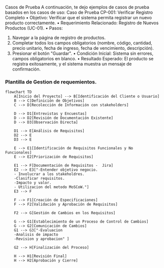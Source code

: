 
Casos de Prueba
A continuación, te dejo ejemplos de casos de prueba basados en los casos de uso:
Caso de Prueba CP-001: Verificar Registro Completo
•	Objetivo: Verificar que el sistema permita registrar un nuevo producto correctamente.
•	Requerimiento Relacionado: Registro de Nuevos Productos (UC-01).
•	Pasos:
1.	Navegar a la página de registro de productos.
2.	Completar todos los campos obligatorios (nombre, código, cantidad, precio unitario, fecha de ingreso, fecha de vencimiento, descripción).
3.	Presionar el botón "Guardar".
•	Condición Inicial: Sistema sin errores, campos obligatorios en blanco.
•	Resultado Esperado: El producto se registra exitosamente, y el sistema muestra un mensaje de confirmación.


### Plantilla de Gestion de requemientos.
```mermaid
flowchart TD
    A[Inicio del Proyecto] --> B[Identificación del Cliente o Usuario]
    B --> C[Definición de Objetivos]
    C --> D[Recolección de Información con stakeholders]

    D --> D1[Entrevistas y Encuestas]
    D --> D2[Revisión de Documentación Existente]
    D --> D3[Observación Directa]

    D1 --> E[Análisis de Requisitos]
    D2 --> E
    D3 --> E

    E --> E1[Identificación de Requisitos Funcionales y No Funcionales]
    E --> E2[Priorización de Requisitos]

    E1 --> F[Documentación de Requisitos -  Jira]
    E2 --> E3["-Entender objetivo negocio.
    - Involucrar a los stakeholdres. 
    -Clasificar requisitos. 
    -Impacto y valor. 
    - Utilizacion del metodo MoSCoW."]
    E3 --> F 

    F --> F1[Creación de Especificaciones]
    F --> F2[Validación y Aprobación de Requisitos]

    F2 --> G[Gestión de Cambios en los Requisitos]

    G --> G1[Establecimiento de un Proceso de Control de Cambios]
    G --> G2[Comunicación de Cambios]
    G1 --> G3["-Evaluacion
    -Analisis de impacto
    -Revision y aprobacion" ]

    G2 --> H[Finalización del Proceso]

    H --> H1[Revisión Final]
    H --> H2[Aprobación y Cierre]

```
